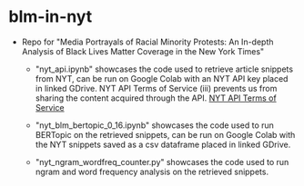 # blm-in-nyt
- Repo for "Media Portrayals of Racial Minority Protests: An In-depth Analysis of Black Lives Matter Coverage in the New York Times"

    - "nyt_api.ipynb" showcases the code used to retrieve article snippets from NYT, can be run on Google Colab with an NYT API key placed in linked GDrive. NYT API Terms of Service (iii) prevents us from sharing the content acquired through the API. [NYT API Terms of Service](https://developer.nytimes.com/terms)

    - "nyt_blm_bertopic_0_16.ipynb" showcases the code used to run BERTopic on the retrieved snippets, can be run on Google Colab with the NYT snippets saved as a csv dataframe placed in linked GDrive.

    - "nyt_ngram_wordfreq_counter.py" showcases the code used to run ngram and word frequency analysis on the retrieved snippets.
